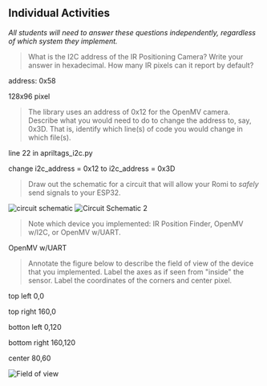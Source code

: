 ## Individual Activities

_All students will need to answer these questions independently, regardless of which system they implement._

> What is the I2C address of the IR Positioning Camera? Write your answer in hexadecimal. How many IR pixels can it report by default?

address: 0x58

128x96 pixel

> The library uses an address of 0x12 for the OpenMV camera. Describe what you would need to do to change the address to, say, 0x3D. That is, identify which line(s) of code you would change in which file(s).

line 22 in apriltags_i2c.py

change i2c_address = 0x12 to i2c_address = 0x3D

> Draw out the schematic for a circuit that will allow your Romi to _safely_ send signals to your ESP32.

![circuit schematic](https://user-images.githubusercontent.com/114944956/204886986-5c5cd737-e446-4142-a4b6-5af261305e2d.jpeg)
![Circuit Schematic 2](https://user-images.githubusercontent.com/114944956/204886999-78124692-ed82-406e-b90f-261b9b39d9de.jpeg)


> Note which device you implemented: IR Position Finder, OpenMV w/I2C, or OpenMV w/UART.

OpenMV w/UART

> Annotate the figure below to describe the field of view of the device that you implemented. Label the axes as if seen from "inside" the sensor. Label the coordinates of the corners and center pixel. 

top left 0,0

top right 160,0

botton left 0,120

bottom right 160,120

center 80,60

![Field of view](https://user-images.githubusercontent.com/114944956/204887017-ecbd90f4-c731-4679-90a3-04c54b4a3bb2.jpeg)
